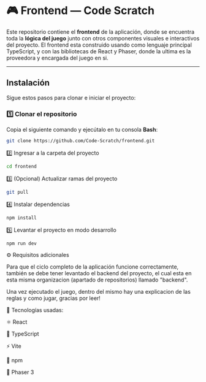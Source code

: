 # 🎮 Frontend — Code Scratch

Este repositorio contiene el **frontend** de la aplicación, donde se encuentra toda la **lógica del juego** junto con otros componentes visuales e interactivos del proyecto.
El frontend esta construido usando como lenguaje principal TypeScript, y con las bibliotecas de React y Phaser, donde la ultima es la proveedora y encargada del juego en si.

---

## Instalación

Sigue estos pasos para clonar e iniciar el proyecto:

### 1️⃣ Clonar el repositorio

Copia el siguiente comando y ejecútalo en tu consola **Bash**:

```bash
git clone https://github.com/Code-Scratch/frontend.git
```

2️⃣ Ingresar a la carpeta del proyecto
```bash
cd frontend
```

3️⃣ (Opcional) Actualizar ramas del proyecto
```bash
git pull
```

4️⃣ Instalar dependencias
```bash
npm install
```

5️⃣ Levantar el proyecto en modo desarrollo
```bash
npm run dev
```

⚙️ Requisitos adicionales

Para que el ciclo completo de la aplicación funcione correctamente, también se debe tener levantado el backend del proyecto, el cual esta en esta misma organizacion (apartado de repositorios) llamado "backend".

Una vez ejecutado el juego, dentro del mismo hay una explicacion de las reglas y como jugar, gracias por leer!

🧩 Tecnologías usadas:

⚛️ React

🧠 TypeScript

⚡ Vite

🧰 npm

🧩 Phaser 3






